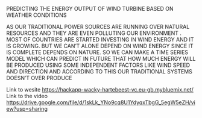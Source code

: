 PREDICTING THE ENERGY OUTPUT OF WIND TURBINE BASED ON WEATHER CONDITIONS

AS OUR TRADITIONAL POWER SOURCES ARE RUNNING OVER NATURAL RESOURCES AND THEY ARE EVEN POLLUTING OUR ENVIRONMENT . MOST OF COUNTRIES ARE STARTED INVESTING IN WIND ENERGY AND IT IS GROWING. BUT WE CAN’T ALONE DEPEND ON WIND ENERGY SINCE IT IS COMPLETE DEPENDS ON NATURE. SO WE CAN MAKE A TIME SERIES MODEL WHICH CAN PREDICT IN FUTURE  THAT HOW MUCH ENERGY WILL BE PRODUCED USING SOME INDEPENDENT FACTORS LIKE WIND SPEED AND DIRECTION AND ACCORDING TO THIS OUR TRADITIONAL SYSTEMS DOESN’T OVER PRODUCE


Link to wesite https://hackapp-wacky-hartebeest-vc.eu-gb.mybluemix.net/
Link to the video https://drive.google.com/file/d/1skLk_YNo9cq8U1YdyqxTbgG_5egW5eZH/view?usp=sharing

